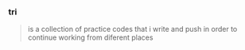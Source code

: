 ### tri 
>is a collection of practice codes that i write and push in order to continue working from diferent places